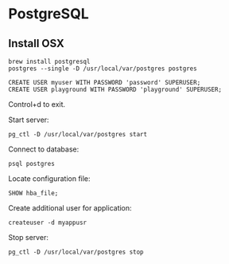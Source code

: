 # PostgreSQL 

## Install OSX

```
brew install postgresql
postgres --single -D /usr/local/var/postgres postgres
```

```
CREATE USER myuser WITH PASSWORD 'password' SUPERUSER;
CREATE USER playground WITH PASSWORD 'playground' SUPERUSER;
```

Control+d to exit.

Start server:

```
pg_ctl -D /usr/local/var/postgres start
```

Connect to database:

```
psql postgres
```

Locate configuration file:

```
SHOW hba_file;
```

Create additional user for application:

```
createuser -d myappusr
```

Stop server:

```
pg_ctl -D /usr/local/var/postgres stop
```